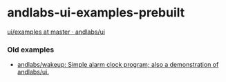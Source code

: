 andlabs-ui-examples-prebuilt
============================
[ui/examples at master · andlabs/ui](https://github.com/andlabs/ui/tree/master/examples)

### Old examples
- [andlabs/wakeup: Simple alarm clock program; also a demonstration of andlabs/ui.](https://github.com/andlabs/wakeup)
